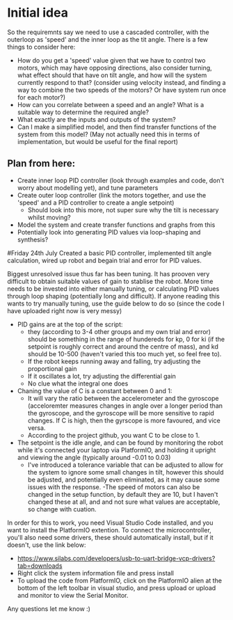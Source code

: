 # Initial idea
So the requiremnts say we need to use a cascaded controller, with the outerloop as 'speed' and the inner loop as the tit angle. There is a few things to consider here:
- How do you get a 'speed' value given that we have to control two motors, which may have opposing directions, also consider turning, what effect should that have on tilt angle, and how will the
  system currently respond to that? (consider using velocity instead, and finding a way to combine the two speeds of the motors? Or have system run once for each motor?)
- How can you correlate between a speed and an angle? What is a suitable way to determine the required angle?
- What exactly are the inputs and outputs of the system?
- Can I make a simplified model, and then find transfer functions of the system from this model? (May not actually need this in terms of implementation, but would be useful for the final report)

## Plan from here:
- Create inner loop PID controller (look through examples and code, don't worry about modelling yet), and tune parameters
- Create outer loop controller (link the motors together, and use the 'speed' and a PID controller to create a angle setpoint)
  - Should look into this more, not super sure why the tilt is necessary whilst moving?
- Model the system and create transfer functions and graphs from this
- Potentially look into generating PID values via loop-shaping and synthesis?

#Friday 24th July
Created a basic PID controller, implemented tilt angle calculation, wired up robot and begain trial and error for PID values.

Biggest unresolved issue thus far has been tuning. It has prooven very difficult to obtain suitable values of gain to stablise the robot. More time needs to be invested into either manually tuning, or calculating PID values through loop shaping (potentially long and difficult). If anyone reading this wants to try manually tuning, use the guide below to do so (since the code I have uploaded right now is very messy)

- PID gains are at the top of the script:
  - they (according to 3-4 other groups and my own trial and error) should be something in the range of hundereds for kp, 0 for ki (if the setpoint is roughly correct and around the centre of mass), and kd should be 10-500 (haven't varied this too much yet, so feel free to).
  - If the robot keeps running away and falling, try adjusting the proportional gain
  - If it oscillates a lot, try adjusting the differential gain
  - No clue what the integral one does
- Chaning the value of C is a constant between 0 and 1:
  - It will vary the ratio between the accelerometer and the gyroscope (acceloremter measures changes in angle over a longer period than the gyroscope, and the gyroscope will be more sensitive to rapid changes. If C is high, then the gyrscope is more favoured, and vice versa.
  - According to the project github, you want C to be close to 1.
- The setpoint is the idle angle, and can be found by monitoring the robot while it's connected your laptop via PlatformIO, and holding it upright and viewing the angle (typically around -0.01 to 0.03)
  - I've introduced a tolerance variable that can be adjusted to allow for the system to ignore some small changes in tilt, however this should be adjusted, and potentially even eliminated, as it may cause some issues with the response.
-The speed of motors can also be changed in the setup function, by default they are 10, but I haven't changed these at all, and and not sure what values are acceptable, so change with cuation.

In order for this to work, you need Visual Studio Code installed, and you want to install the PlatformIO extention. To connect the microcontroller, you'll also need some drivers, these should automatically install, but if it doesn't, use the link below:
- https://www.silabs.com/developers/usb-to-uart-bridge-vcp-drivers?tab=downloads
- Right click the system information file and press install
- To upload the code from PlatformIO, click on the PlatformIO alien at the bottom of the left toolbar in visual studio, and press upload or upload and monitor to view the Serial Monitor.

Any questions let me know :)
  


